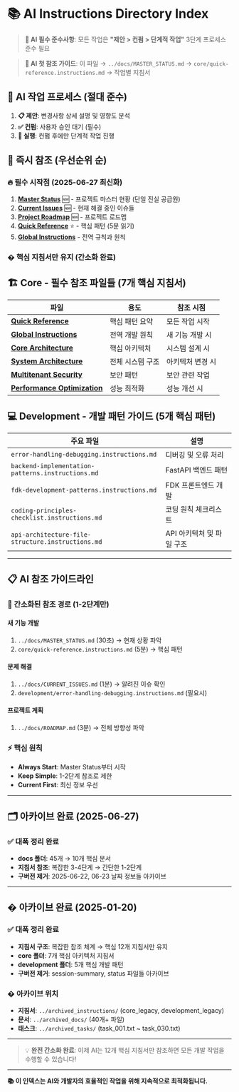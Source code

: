 # 📚 AI Instructions Directory Index

> **🚨 AI 필수 준수사항**: 모든 작업은 **"제안 > 컨펌 > 단계적 작업"** 3단계 프로세스 준수 필요

> **🚀 AI 첫 참조 가이드**: 이 파일 → `../docs/MASTER_STATUS.md` → `core/quick-reference.instructions.md` → 작업별 지침서

## 🚨 **AI 작업 프로세스 (절대 준수)**
1. **📋 제안**: 변경사항 상세 설명 및 영향도 분석
2. **✅ 컨펌**: 사용자 승인 대기 (필수)
3. **🔧 실행**: 컨펌 후에만 단계적 작업 진행

## 🎯 즉시 참조 (우선순위 순)

### 🔥 필수 시작점 (2025-06-27 최신화)
1. **[Master Status](../docs/MASTER_STATUS.md)** 🆕 - 프로젝트 마스터 현황 (단일 진실 공급원)
2. **[Current Issues](../docs/CURRENT_ISSUES.md)** 🆕 - 현재 해결 중인 이슈들
3. **[Project Roadmap](../docs/ROADMAP.md)** 🆕 - 프로젝트 로드맵
4. **[Quick Reference](./core/quick-reference.instructions.md)** ⭐ - 핵심 패턴 (5분 읽기)
5. **[Global Instructions](./core/global.instructions.md)** - 전역 규칙과 원칙

### � 핵심 지침서만 유지 (간소화 완료)

## 🏗️ Core - 필수 참조 파일들 (7개 핵심 지침서)
| 파일 | 용도 | 참조 시점 |
|------|------|-----------|
| **[Quick Reference](./core/quick-reference.instructions.md)** | 핵심 패턴 요약 | 모든 작업 시작 |
| **[Global Instructions](./core/global.instructions.md)** | 전역 개발 원칙 | 새 기능 개발 시 |
| **[Core Architecture](./core/core-architecture.instructions.md)** | 핵심 아키텍처 | 시스템 설계 시 |
| **[System Architecture](./core/system-architecture.instructions.md)** | 전체 시스템 구조 | 아키텍처 변경 시 |
| **[Multitenant Security](./core/multitenant-security.instructions.md)** | 보안 패턴 | 보안 관련 작업 |
| **[Performance Optimization](./core/performance-optimization.instructions.md)** | 성능 최적화 | 성능 개선 시 |

## 💻 Development - 개발 패턴 가이드 (5개 핵심 패턴)
| 주요 파일 | 설명 |
|-----------|------|
| `error-handling-debugging.instructions.md` | 디버깅 및 오류 처리 |
| `backend-implementation-patterns.instructions.md` | FastAPI 백엔드 패턴 |
| `fdk-development-patterns.instructions.md` | FDK 프론트엔드 개발 |
| `coding-principles-checklist.instructions.md` | 코딩 원칙 체크리스트 |
| `api-architecture-file-structure.instructions.md` | API 아키텍처 및 파일 구조 |

---

## 📋 AI 참조 가이드라인

### 🚀 간소화된 참조 경로 (1-2단계만)

#### 새 기능 개발
1. `../docs/MASTER_STATUS.md` (30초) → 현재 상황 파악
2. `core/quick-reference.instructions.md` (5분) → 핵심 패턴

#### 문제 해결
1. `../docs/CURRENT_ISSUES.md` (1분) → 알려진 이슈 확인
2. `development/error-handling-debugging.instructions.md` (필요시)

#### 프로젝트 계획
1. `../docs/ROADMAP.md` (3분) → 전체 방향성 파악

### ⚡ 핵심 원칙
- **Always Start**: Master Status부터 시작
- **Keep Simple**: 1-2단계 참조로 제한
- **Current First**: 최신 정보 우선

---

## 🗂️ 아카이브 완료 (2025-06-27)

### ✅ 대폭 정리 완료
- **docs 폴더**: 45개 → 10개 핵심 문서
- **지침서 참조**: 복잡한 3-4단계 → 간단한 1-2단계
- **구버전 제거**: 2025-06-22, 06-23 날짜 정보들 아카이브

---

## �️ 아카이브 완료 (2025-01-20)

### ✅ 대폭 정리 완료
- **지침서 구조**: 복잡한 참조 체계 → 핵심 12개 지침서만 유지
- **core 폴더**: 7개 핵심 아키텍처 지침서
- **development 폴더**: 5개 핵심 개발 패턴
- **구버전 제거**: session-summary, status 파일들 아카이브

### � 아카이브 위치
- **지침서**: `../archived_instructions/` (core_legacy, development_legacy)
- **문서**: `../archived_docs/` (40개+ 파일)
- **태스크**: `../archived_tasks/` (task_001.txt ~ task_030.txt)

---

> 💡 **완전 간소화 완료**: 이제 AI는 12개 핵심 지침서만 참조하면 
> 모든 개발 작업을 수행할 수 있습니다!

---

**📚 이 인덱스는 AI와 개발자의 효율적인 작업을 위해 지속적으로 최적화됩니다.**
